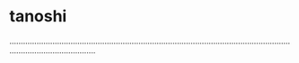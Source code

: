 # tanoshi
..................................................................................................................................................................